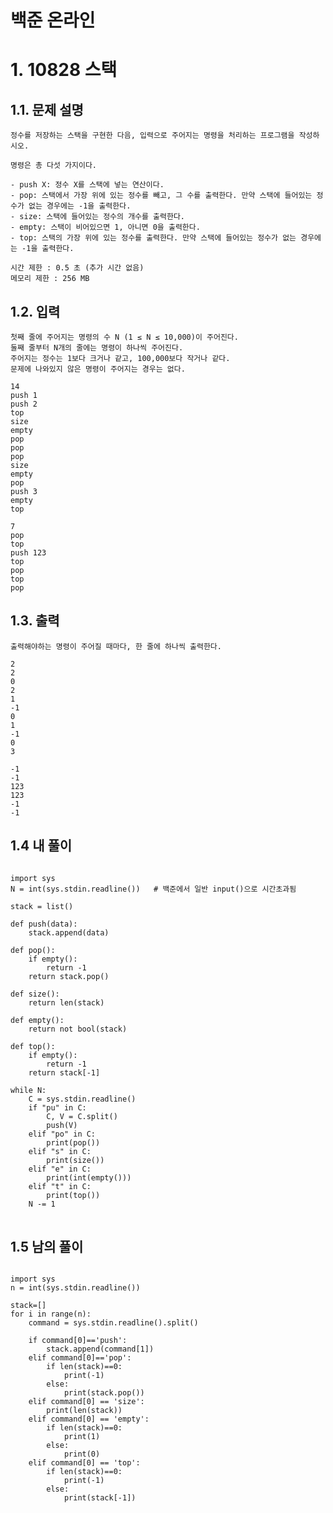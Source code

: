 # 백준 온라인

# 1. 10828 스택
## 1.1. 문제 설명
```
정수를 저장하는 스택을 구현한 다음, 입력으로 주어지는 명령을 처리하는 프로그램을 작성하시오.

명령은 총 다섯 가지이다.

- push X: 정수 X를 스택에 넣는 연산이다.
- pop: 스택에서 가장 위에 있는 정수를 빼고, 그 수를 출력한다. 만약 스택에 들어있는 정수가 없는 경우에는 -1을 출력한다.
- size: 스택에 들어있는 정수의 개수를 출력한다.
- empty: 스택이 비어있으면 1, 아니면 0을 출력한다.
- top: 스택의 가장 위에 있는 정수를 출력한다. 만약 스택에 들어있는 정수가 없는 경우에는 -1을 출력한다.
```
```
시간 제한 : 0.5 초 (추가 시간 없음)
메모리 제한 : 256 MB
```
## 1.2. 입력
```
첫째 줄에 주어지는 명령의 수 N (1 ≤ N ≤ 10,000)이 주어진다. 
둘째 줄부터 N개의 줄에는 명령이 하나씩 주어진다. 
주어지는 정수는 1보다 크거나 같고, 100,000보다 작거나 같다. 
문제에 나와있지 않은 명령이 주어지는 경우는 없다.
```
```
14
push 1
push 2
top
size
empty
pop
pop
pop
size
empty
pop
push 3
empty
top
```
```
7
pop
top
push 123
top
pop
top
pop
```
## 1.3. 출력
```
출력해야하는 명령이 주어질 때마다, 한 줄에 하나씩 출력한다.
```
```
2
2
0
2
1
-1
0
1
-1
0
3
```
```
-1
-1
123
123
-1
-1
```

## 1.4 내 풀이
<pre>
<code>
import sys
N = int(sys.stdin.readline())   # 백준에서 일반 input()으로 시간초과됨

stack = list()

def push(data):
    stack.append(data)

def pop():
    if empty():
        return -1
    return stack.pop()

def size():
    return len(stack)

def empty():
    return not bool(stack)

def top():
    if empty():
        return -1
    return stack[-1]

while N:
    C = sys.stdin.readline()
    if "pu" in C:
        C, V = C.split()
        push(V)
    elif "po" in C:
        print(pop())
    elif "s" in C:
        print(size())
    elif "e" in C:
        print(int(empty()))
    elif "t" in C:
        print(top())
    N -= 1
</code>
</pre>

## 1.5 남의 풀이
<pre>
<code>
import sys
n = int(sys.stdin.readline())

stack=[]
for i in range(n):
    command = sys.stdin.readline().split()

    if command[0]=='push':
        stack.append(command[1])
    elif command[0]=='pop':
        if len(stack)==0:
            print(-1)
        else:
            print(stack.pop())
    elif command[0] == 'size':
        print(len(stack))
    elif command[0] == 'empty':
        if len(stack)==0:
            print(1)
        else:
            print(0)
    elif command[0] == 'top':
        if len(stack)==0:
            print(-1)
        else:
            print(stack[-1])
</code>
</pre>